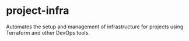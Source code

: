 # project-infra
Automates the setup and management of infrastructure for projects using Terraform and other DevOps tools.

